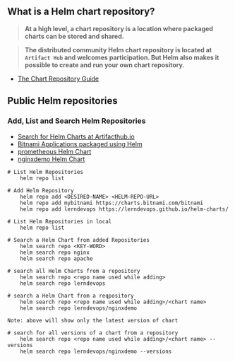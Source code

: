 ## What is a Helm chart repository?

> **At a high level, a chart repository is a location where packaged charts can be stored and shared.**

> **The distributed community Helm chart repository is located at `Artifact Hub` and welcomes participation. But Helm also makes it possible to create and run your own chart repository.**

- [The Chart Repository Guide](https://helm.sh/docs/topics/chart_repository/)

## Public Helm repositories

### Add, List and Search Helm Repositories

- [Search for Helm Charts at Artifacthub.io](https://artifacthub.io/)
- [Bitnami Applications packaged using Helm](https://bitnami.com/stacks/helm)
- [prometheous Helm Chart](https://artifacthub.io/packages/helm/prometheus-community/prometheus)
- [nginxdemo Helm Chart](https://artifacthub.io/packages/helm/sample-helm-charts/nginxdemo)

```t
# List Helm Repositories
    helm repo list

# Add Helm Repository
    helm repo add <DESIRED-NAME> <HELM-REPO-URL>
    helm repo add mybitnami https://charts.bitnami.com/bitnami
    helm repo add lerndevops https://lerndevops.github.io/helm-charts/

# List Helm Repositories in local
    helm repo list

# Search a Helm Chart from added Repositories 
    helm search repo <KEY-WORD>
    helm search repo nginx
    helm search repo apache

# search all Helm Charts from a repository
    helm search repo <repo name used while adding>
    helm search repo lerndevops

# search a Helm Chart from a reqpository 
    helm search repo <repo name used while adding>/<chart name>
    helm search repo lerndevops/nginxdemo

Note: above will show only the latest version of chart

# search for all versions of a chart from a repository 
    helm search repo <repo name used while adding>/<chart name> --versions 
    helm search repo lerndevops/nginxdemo --versions
```